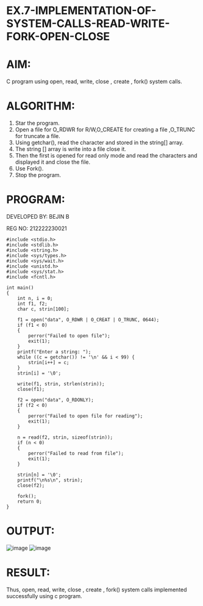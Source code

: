 # EX.7-IMPLEMENTATION-OF-SYSTEM-CALLS-READ-WRITE-FORK-OPEN-CLOSE

# AIM:
C program using open, read, write, close , create , fork() system calls.
# ALGORITHM:
1. Star the program.
2. Open a file for O_RDWR for R/W,O_CREATE for creating a file ,O_TRUNC for truncate
a file.
3. Using getchar(), read the character and stored in the string[] array.
4. The string [] array is write into a file close it.
5. Then the first is opened for read only mode and read the characters and displayed it and
close the file.
6. Use Fork().
7. Stop the program.
# PROGRAM:

DEVELOPED BY: BEJIN B

REG NO: 212222230021
```
#include <stdio.h>
#include <stdlib.h>
#include <string.h>
#include <sys/types.h>
#include <sys/wait.h>
#include <unistd.h>
#include <sys/stat.h>
#include <fcntl.h>

int main() 
{
    int n, i = 0;
    int f1, f2;
    char c, strin[100];

    f1 = open("data", O_RDWR | O_CREAT | O_TRUNC, 0644);
    if (f1 < 0) 
    {
        perror("Failed to open file");
        exit(1);
    }
    printf("Enter a string: ");
    while ((c = getchar()) != '\n' && i < 99) {
        strin[i++] = c;
    }
    strin[i] = '\0';

    write(f1, strin, strlen(strin));
    close(f1);

    f2 = open("data", O_RDONLY);
    if (f2 < 0) 
    {
        perror("Failed to open file for reading");
        exit(1);
    }

    n = read(f2, strin, sizeof(strin));
    if (n < 0) 
    {
        perror("Failed to read from file");
        exit(1);
    }

    strin[n] = '\0';
    printf("\n%s\n", strin);
    close(f2);

    fork();
    return 0;
}
```
# OUTPUT:
![image](https://github.com/ASHWINKUMAR2903/EX.7-IMPLEMENTATION-OF-SYSTEM-CALLS-READ-WRITE-FORK-OPEN-CLOSE/assets/119407186/980cd2ab-d5e1-4ca5-91ba-c03010333215)
![image](https://github.com/ASHWINKUMAR2903/EX.7-IMPLEMENTATION-OF-SYSTEM-CALLS-READ-WRITE-FORK-OPEN-CLOSE/assets/119407186/3a7265a1-7522-4674-ae93-0bc28eae4af2)
# RESULT:
Thus, open, read, write, close , create , fork() system calls implemented successfully using c program.
